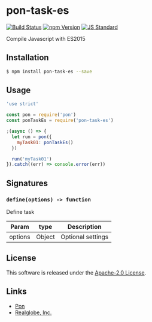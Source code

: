 pon-task-es
==========

<!---
This file is generated by ape-tmpl. Do not update manually.
--->

<!-- Badge Start -->
<a name="badges"></a>

[![Build Status][bd_travis_shield_url]][bd_travis_url]
[![npm Version][bd_npm_shield_url]][bd_npm_url]
[![JS Standard][bd_standard_shield_url]][bd_standard_url]

[bd_repo_url]: https://github.com/realglobe-Inc/pon-task-es
[bd_travis_url]: http://travis-ci.org/realglobe-Inc/pon-task-es
[bd_travis_shield_url]: http://img.shields.io/travis/realglobe-Inc/pon-task-es.svg?style=flat
[bd_travis_com_url]: http://travis-ci.com/realglobe-Inc/pon-task-es
[bd_travis_com_shield_url]: https://api.travis-ci.com/realglobe-Inc/pon-task-es.svg?token=
[bd_license_url]: https://github.com/realglobe-Inc/pon-task-es/blob/master/LICENSE
[bd_codeclimate_url]: http://codeclimate.com/github/realglobe-Inc/pon-task-es
[bd_codeclimate_shield_url]: http://img.shields.io/codeclimate/github/realglobe-Inc/pon-task-es.svg?style=flat
[bd_codeclimate_coverage_shield_url]: http://img.shields.io/codeclimate/coverage/github/realglobe-Inc/pon-task-es.svg?style=flat
[bd_gemnasium_url]: https://gemnasium.com/realglobe-Inc/pon-task-es
[bd_gemnasium_shield_url]: https://gemnasium.com/realglobe-Inc/pon-task-es.svg
[bd_npm_url]: http://www.npmjs.org/package/pon-task-es
[bd_npm_shield_url]: http://img.shields.io/npm/v/pon-task-es.svg?style=flat
[bd_standard_url]: http://standardjs.com/
[bd_standard_shield_url]: https://img.shields.io/badge/code%20style-standard-brightgreen.svg

<!-- Badge End -->


<!-- Description Start -->
<a name="description"></a>

Compile Javascript with ES2015

<!-- Description End -->


<!-- Overview Start -->
<a name="overview"></a>



<!-- Overview End -->


<!-- Sections Start -->
<a name="sections"></a>

<!-- Section from "doc/guides/01.Installation.md.hbs" Start -->

<a name="section-doc-guides-01-installation-md"></a>

Installation
-----

```bash
$ npm install pon-task-es --save
```


<!-- Section from "doc/guides/01.Installation.md.hbs" End -->

<!-- Section from "doc/guides/02.Usage.md.hbs" Start -->

<a name="section-doc-guides-02-usage-md"></a>

Usage
---------

```javascript
'use strict'

const pon = require('pon')
const ponTaskEs = require('pon-task-es')

;(async () => {
  let run = pon({
    myTask01: ponTaskEs()
  })

  run('myTask01')
}).catch((err) => console.error(err))

```


<!-- Section from "doc/guides/02.Usage.md.hbs" End -->

<!-- Section from "doc/guides/03.Signature.md.hbs" Start -->

<a name="section-doc-guides-03-signature-md"></a>

Signatures
---------


### `define(options) -> function`

Define task

| Param | type | Description |
| ---- | --- | ----------- |
| options | Object |  Optional settings |



<!-- Section from "doc/guides/03.Signature.md.hbs" End -->


<!-- Sections Start -->


<!-- LICENSE Start -->
<a name="license"></a>

License
-------
This software is released under the [Apache-2.0 License](https://github.com/realglobe-Inc/pon-task-es/blob/master/LICENSE).

<!-- LICENSE End -->


<!-- Links Start -->
<a name="links"></a>

Links
------

+ [Pon][pon_url]
+ [Realglobe, Inc.][realglobe,_inc__url]

[pon_url]: https://github.com/realglobe-Inc/pon
[realglobe,_inc__url]: http://realglobe.jp

<!-- Links End -->
